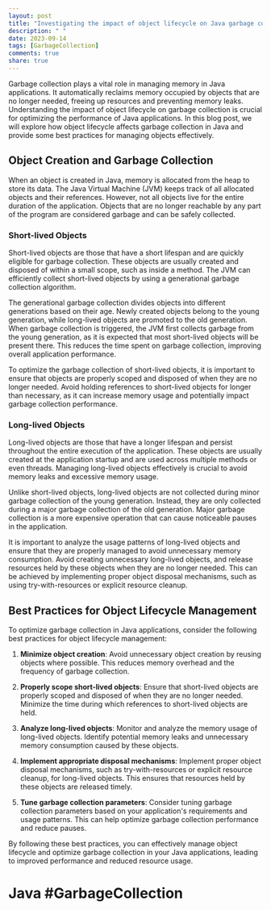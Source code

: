 ```yaml
---
layout: post
title: "Investigating the impact of object lifecycle on Java garbage collection"
description: " "
date: 2023-09-14
tags: [GarbageCollection]
comments: true
share: true
---
```


Garbage collection plays a vital role in managing memory in Java applications. It automatically reclaims memory occupied by objects that are no longer needed, freeing up resources and preventing memory leaks. Understanding the impact of object lifecycle on garbage collection is crucial for optimizing the performance of Java applications. In this blog post, we will explore how object lifecycle affects garbage collection in Java and provide some best practices for managing objects effectively.

## Object Creation and Garbage Collection

When an object is created in Java, memory is allocated from the heap to store its data. The Java Virtual Machine (JVM) keeps track of all allocated objects and their references. However, not all objects live for the entire duration of the application. Objects that are no longer reachable by any part of the program are considered garbage and can be safely collected.

### Short-lived Objects

Short-lived objects are those that have a short lifespan and are quickly eligible for garbage collection. These objects are usually created and disposed of within a small scope, such as inside a method. The JVM can efficiently collect short-lived objects by using a generational garbage collection algorithm.

The generational garbage collection divides objects into different generations based on their age. Newly created objects belong to the young generation, while long-lived objects are promoted to the old generation. When garbage collection is triggered, the JVM first collects garbage from the young generation, as it is expected that most short-lived objects will be present there. This reduces the time spent on garbage collection, improving overall application performance.

To optimize the garbage collection of short-lived objects, it is important to ensure that objects are properly scoped and disposed of when they are no longer needed. Avoid holding references to short-lived objects for longer than necessary, as it can increase memory usage and potentially impact garbage collection performance.

### Long-lived Objects

Long-lived objects are those that have a longer lifespan and persist throughout the entire execution of the application. These objects are usually created at the application startup and are used across multiple methods or even threads. Managing long-lived objects effectively is crucial to avoid memory leaks and excessive memory usage.

Unlike short-lived objects, long-lived objects are not collected during minor garbage collection of the young generation. Instead, they are only collected during a major garbage collection of the old generation. Major garbage collection is a more expensive operation that can cause noticeable pauses in the application.

It is important to analyze the usage patterns of long-lived objects and ensure that they are properly managed to avoid unnecessary memory consumption. Avoid creating unnecessary long-lived objects, and release resources held by these objects when they are no longer needed. This can be achieved by implementing proper object disposal mechanisms, such as using try-with-resources or explicit resource cleanup.

## Best Practices for Object Lifecycle Management

To optimize garbage collection in Java applications, consider the following best practices for object lifecycle management:

1. **Minimize object creation**: Avoid unnecessary object creation by reusing objects where possible. This reduces memory overhead and the frequency of garbage collection.

2. **Properly scope short-lived objects**: Ensure that short-lived objects are properly scoped and disposed of when they are no longer needed. Minimize the time during which references to short-lived objects are held.

3. **Analyze long-lived objects**: Monitor and analyze the memory usage of long-lived objects. Identify potential memory leaks and unnecessary memory consumption caused by these objects.

4. **Implement appropriate disposal mechanisms**: Implement proper object disposal mechanisms, such as try-with-resources or explicit resource cleanup, for long-lived objects. This ensures that resources held by these objects are released timely.

5. **Tune garbage collection parameters**: Consider tuning garbage collection parameters based on your application's requirements and usage patterns. This can help optimize garbage collection performance and reduce pauses.

By following these best practices, you can effectively manage object lifecycle and optimize garbage collection in your Java applications, leading to improved performance and reduced resource usage.

# Java #GarbageCollection